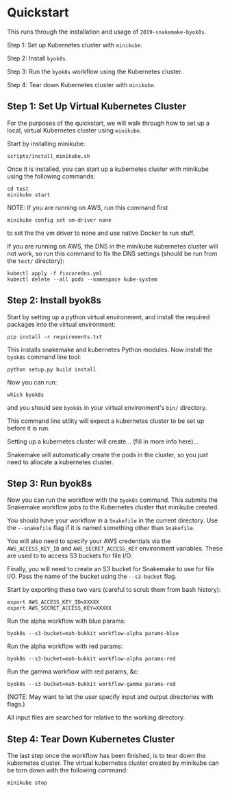 # Quickstart

This runs through the installation and usage 
of `2019-snakemake-byok8s`.

Step 1: Set up Kubernetes cluster with `minikube`.

Step 2: Install `byok8s`.

Step 3: Run the `byok8s` workflow using the Kubernetes cluster. 

Step 4: Tear down Kubernetes cluster with `minikube`.


## Step 1: Set Up Virtual Kubernetes Cluster 

For the purposes of the quickstart, we will walk
through how to set up a local, virtual Kubernetes
cluster using `minikube`.

Start by installing minikube:

```
scripts/install_minikube.sh
```

Once it is installed, you can start up a kubernetes cluster
with minikube using the following commands:

```
cd test
minikube start
```

NOTE: If you are running on AWS, run this command first

```
minikube config set vm-driver none
```

to set the the vm driver to none and use native Docker to run stuff.

If you are running on AWS, the DNS in the minikube
kubernetes cluster will not work, so run this command
to fix the DNS settings (should be run from the
`test/` directory):

```
kubectl apply -f fixcoredns.yml
kubectl delete --all pods --namespace kube-system
```


## Step 2: Install byok8s

Start by setting up a python virtual environment,
and install the required packages into the
virtual environment:

```
pip install -r requirements.txt
```

This installs snakemake and kubernetes Python
modules. Now install the `byok8s` command line
tool:

```
python setup.py build install
```

Now you can run:

```
which byok8s
```

and you should see `byok8s` in your virtual 
environment's `bin/` directory.

This command line utility will expect a kubernetes
cluster to be set up before it is run. 

Setting up a kubernetes cluster will create...
(fill in more info here)...

Snakemake will automatically create the pods
in the cluster, so you just need to allocate
a kubernetes cluster.


## Step 3: Run byok8s

Now you can run the workflow with the `byok8s` command.
This submits the Snakemake workflow jobs to the Kubernetes
cluster that minikube created.

You should have your workflow in a `Snakefile` in the
current directory. Use the `--snakefile` flag if it is
named something other than `Snakefile`.

You will also need to specify your AWS credentials
via the `AWS_ACCESS_KEY_ID` and `AWS_SECRET_ACCESS_KEY`
environment variables. These are used to to access
S3 buckets for file I/O.

Finally, you will need to create an S3 bucket for
Snakemake to use for file I/O. Pass the name of the
bucket using the `--s3-bucket` flag.

Start by exporting these two vars (careful to
scrub them from bash history):

```
export AWS_ACCESS_KEY_ID=XXXXX
export AWS_SECRET_ACCESS_KEY=XXXXX
```

Run the alpha workflow with blue params:

```
byok8s --s3-bucket=mah-bukkit workflow-alpha params-blue
```

Run the alpha workflow with red params:

```
byok8s --s3-bucket=mah-bukkit workflow-alpha params-red
```

Run the gamma workflow with red params, &c:

```
byok8s --s3-bucket=mah-bukkit workflow-gamma params-red
```

(NOTE: May want to let the user specify 
input and output directories with flags.)

All input files are searched for relative to the working
directory.


## Step 4: Tear Down Kubernetes Cluster

The last step once the workflow has been finished,
is to tear down the kubernetes cluster. The virtual
kubernetes cluster created by minikube can be torn
down with the following command:

```
minikube stop
```


